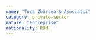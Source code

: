 ```yaml
---
name: "Țuca Zbârcea & Asociații"
category: private-sector
nature: "Entreprise"
nationality: ROM
---
```

    